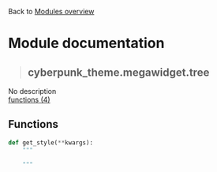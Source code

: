 Back to [Modules overview](https://github.com/pyrustic/cyberpunk-theme/blob/master/docs/modules/README.md)
  
# Module documentation
>## cyberpunk\_theme.megawidget.tree
No description
<br>
[functions (4)](https://github.com/pyrustic/cyberpunk-theme/blob/master/docs/modules/content/cyberpunk_theme.megawidget.tree/functions.md)


## Functions
```python
def get_style(**kwargs):
    """
    
    """

```

